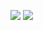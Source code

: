 [![](https://cdn.discordapp.com/attachments/521438182311460879/646445510877642782/Modding_Wiki.fw.png)](https://github.com/Ezekial711/MonsterHunterWorldModding/wiki)
[![](https://cdn.discordapp.com/attachments/521438182311460879/646437032205484042/Modding_Discord.fw.png)](https://discord.gg/gJwMdhK)
